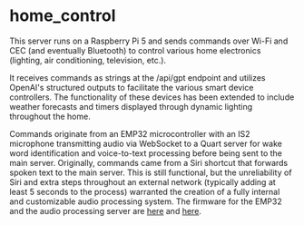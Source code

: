 # home_control

This server runs on a Raspberry Pi 5 and sends commands over Wi-Fi and CEC (and eventually Bluetooth) to control various home electronics (lighting, air conditioning, television, etc.).

It receives commands as strings at the /api/gpt endpoint and utilizes OpenAI's structured outputs to facilitate the various smart device controllers. The functionality of these devices has been extended to include weather forecasts and timers displayed through dynamic lighting throughout the home.

Commands originate from an EMP32 microcontroller with an IS2 microphone transmitting audio via WebSocket to a Quart server for wake word identification and voice-to-text processing before being sent to the main server. Originally, commands came from a Siri shortcut that forwards spoken text to the main server. This is still functional, but the unreliability of Siri and extra steps throughout an external network (typically adding at least 5 seconds to the process) warranted the creation of a fully internal and customizable audio processing system. The firmware for the EMP32 and the audio processing server are [here](https://github.com/JJGantt/ESP32-AudioRelay) and [here](https://github.com/JJGantt/voice_control).
